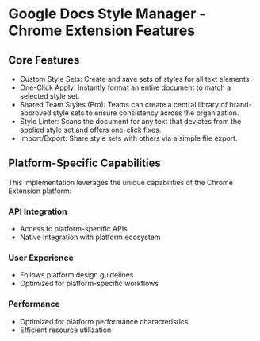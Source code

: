# Google Docs Style Manager - Chrome Extension Features

## Core Features
- Custom Style Sets: Create and save sets of styles for all text elements.
- One-Click Apply: Instantly format an entire document to match a selected style set.
- Shared Team Styles (Pro): Teams can create a central library of brand-approved style sets to ensure consistency across the organization.
- Style Linter: Scans the document for any text that deviates from the applied style set and offers one-click fixes.
- Import/Export: Share style sets with others via a simple file export.

## Platform-Specific Capabilities
This implementation leverages the unique capabilities of the Chrome Extension platform:

### API Integration
- Access to platform-specific APIs
- Native integration with platform ecosystem

### User Experience
- Follows platform design guidelines
- Optimized for platform-specific workflows

### Performance
- Optimized for platform performance characteristics
- Efficient resource utilization
